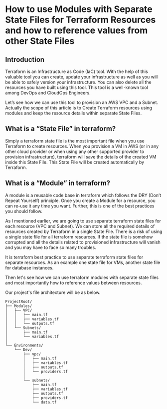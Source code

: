 # How to use Modules with Separate State Files for Terraform Resources and how to reference values from other State Files

## Introduction

Terraform is an Infrastructure as Code (IaC) tool. With the help of this valuable tool you can create, update your infrastructure as well as you will be able to safely version your infrastructure. You can also delete all the resources you have built using this tool. This tool is a well-known tool among DevOps and CloudOps Engineers.

Let’s see how we can use this tool to provision an AWS VPC and a Subnet. Actually the scope of this article is to Create Terraform resources using modules and keep the resource details within separate State Files.

## What is a “State File” in terraform?
Simply a terraform state file is the most important file when you use Terraform to create resources. When you provision a VM in AWS (or in any other cloud provider or when using any other supported provider to provision infrastructure), terraform will save the details of the created VM inside this State File. This State File will be created automatically by Terraform.

## What is a “Module” in terraform?
A module is a reusable code base in terraform which follows the DRY (Don’t Repeat Yourself) principle. Once you create a Module for a resource, you can re-use it any time you want. Further, this is one of the best practices you should follow.

As I mentioned earlier, we are going to use separate terraform state files for each resource (VPC and Subnet). We can store all the required details of resources created by Terraform in a single State File. There is a risk of using a single state file for all terraform resources. If the state file is somehow corrupted and all the details related to provisioned infrastructure will vanish and you may have to face so many troubles. 

It is terraform best practice to use separate terraform state files for separate resources. As an example one state file for VMs, another state file for database instances.

Then let's see how we can use terraform modules with separate state files and most importantly how to reference values between resources.

Our project's file architecture will be as below.

```
ProjectRoot/
├── Modules/
│   ├── VPC/
│   │   ├── main.tf
│   │   ├── variables.tf
│   │   └── outputs.tf
│   └── Subnets/
│       ├── main.tf
│       └── variables.tf
│
└── Environments/
    └── Dev/
        ├── vpc/
        │   ├── main.tf
        │   ├── variables.tf
        │   ├── outputs.tf
        │   └── providers.tf
        │
        └── subnets/
            ├── main.tf
            ├── variables.tf
            ├── outputs.tf
            ├── providers.tf
            └── data.tf
```